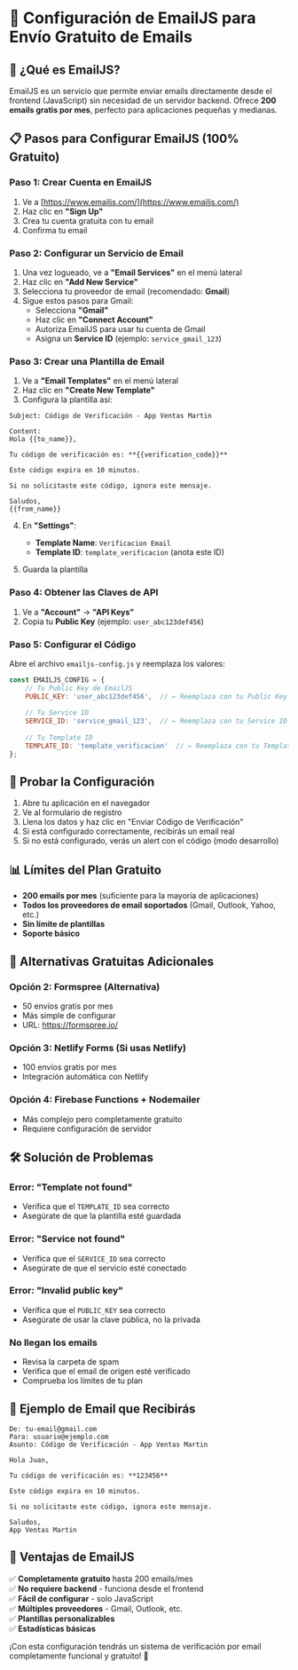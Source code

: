# 📧 Configuración de EmailJS para Envío Gratuito de Emails

## 🚀 ¿Qué es EmailJS?

EmailJS es un servicio que permite enviar emails directamente desde el frontend (JavaScript) sin necesidad de un servidor backend. Ofrece **200 emails gratis por mes**, perfecto para aplicaciones pequeñas y medianas.

## 📋 Pasos para Configurar EmailJS (100% Gratuito)

### Paso 1: Crear Cuenta en EmailJS

1. Ve a [https://www.emailjs.com/](https://www.emailjs.com/)
2. Haz clic en **"Sign Up"**
3. Crea tu cuenta gratuita con tu email
4. Confirma tu email

### Paso 2: Configurar un Servicio de Email

1. Una vez logueado, ve a **"Email Services"** en el menú lateral
2. Haz clic en **"Add New Service"**
3. Selecciona tu proveedor de email (recomendado: **Gmail**)
4. Sigue estos pasos para Gmail:
   - Selecciona **"Gmail"**
   - Haz clic en **"Connect Account"**
   - Autoriza EmailJS para usar tu cuenta de Gmail
   - Asigna un **Service ID** (ejemplo: `service_gmail_123`)

### Paso 3: Crear una Plantilla de Email

1. Ve a **"Email Templates"** en el menú lateral
2. Haz clic en **"Create New Template"**
3. Configura la plantilla así:

```
Subject: Código de Verificación - App Ventas Martin

Content:
Hola {{to_name}},

Tu código de verificación es: **{{verification_code}}**

Este código expira en 10 minutos.

Si no solicitaste este código, ignora este mensaje.

Saludos,
{{from_name}}
```

4. En **"Settings"**:
   - **Template Name**: `Verificacion Email`
   - **Template ID**: `template_verificacion` (anota este ID)

5. Guarda la plantilla

### Paso 4: Obtener las Claves de API

1. Ve a **"Account"** → **"API Keys"**
2. Copia tu **Public Key** (ejemplo: `user_abc123def456`)

### Paso 5: Configurar el Código

Abre el archivo `emailjs-config.js` y reemplaza los valores:

```javascript
const EMAILJS_CONFIG = {
    // Tu Public Key de EmailJS
    PUBLIC_KEY: 'user_abc123def456',  // ← Reemplaza con tu Public Key
    
    // Tu Service ID 
    SERVICE_ID: 'service_gmail_123',  // ← Reemplaza con tu Service ID
    
    // Tu Template ID
    TEMPLATE_ID: 'template_verificacion'  // ← Reemplaza con tu Template ID
};
```

## 🧪 Probar la Configuración

1. Abre tu aplicación en el navegador
2. Ve al formulario de registro
3. Llena los datos y haz clic en "Enviar Código de Verificación"
4. Si está configurado correctamente, recibirás un email real
5. Si no está configurado, verás un alert con el código (modo desarrollo)

## 📊 Límites del Plan Gratuito

- **200 emails por mes** (suficiente para la mayoría de aplicaciones)
- **Todos los proveedores de email soportados** (Gmail, Outlook, Yahoo, etc.)
- **Sin límite de plantillas**
- **Soporte básico**

## 🔧 Alternativas Gratuitas Adicionales

### Opción 2: Formspree (Alternativa)
- 50 envíos gratis por mes
- Más simple de configurar
- URL: https://formspree.io/

### Opción 3: Netlify Forms (Si usas Netlify)
- 100 envíos gratis por mes
- Integración automática con Netlify

### Opción 4: Firebase Functions + Nodemailer
- Más complejo pero completamente gratuito
- Requiere configuración de servidor

## 🛠️ Solución de Problemas

### Error: "Template not found"
- Verifica que el `TEMPLATE_ID` sea correcto
- Asegúrate de que la plantilla esté guardada

### Error: "Service not found"
- Verifica que el `SERVICE_ID` sea correcto
- Asegúrate de que el servicio esté conectado

### Error: "Invalid public key"
- Verifica que el `PUBLIC_KEY` sea correcto
- Asegúrate de usar la clave pública, no la privada

### No llegan los emails
- Revisa la carpeta de spam
- Verifica que el email de origen esté verificado
- Comprueba los límites de tu plan

## 📝 Ejemplo de Email que Recibirás

```
De: tu-email@gmail.com
Para: usuario@ejemplo.com
Asunto: Código de Verificación - App Ventas Martin

Hola Juan,

Tu código de verificación es: **123456**

Este código expira en 10 minutos.

Si no solicitaste este código, ignora este mensaje.

Saludos,
App Ventas Martin
```

## 🎯 Ventajas de EmailJS

✅ **Completamente gratuito** hasta 200 emails/mes  
✅ **No requiere backend** - funciona desde el frontend  
✅ **Fácil de configurar** - solo JavaScript  
✅ **Múltiples proveedores** - Gmail, Outlook, etc.  
✅ **Plantillas personalizables**  
✅ **Estadísticas básicas**  

¡Con esta configuración tendrás un sistema de verificación por email completamente funcional y gratuito! 🚀